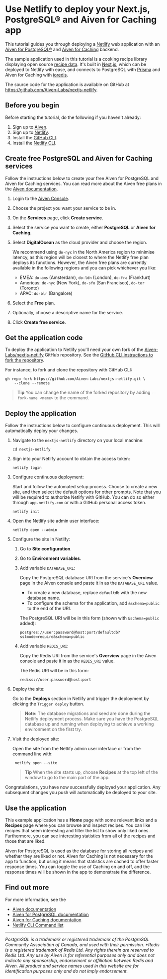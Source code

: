 # Use Netlify to deploy your Next.js, PostgreSQL® and Aiven for Caching app

This tutorial guides you through deploying a [Netlify](https://www.netlify.com/) web application with an [Aiven for PostgreSQL®](https://aiven.io/postgresql) and [Aiven for Caching](https://aiven.io/caching) backend.

The sample application used in this tutorial is a cooking recipe library displaying open source [recipe data](https://www.kaggle.com/datasets/thedevastator/better-recipes-for-a-better-life). It's built in [Next.js](https://nextjs.org/), which can be deployed to Netlify with ease, and connects to PostgreSQL with [Prisma](https://www.prisma.io/) and Aiven for Caching with [ioredis](https://www.npmjs.com/package/ioredis).

The source code for the application is available on GitHub at https://github.com/Aiven-Labs/nextjs-netlify.

## Before you begin

Before starting the tutorial, do the following if you haven't already:

1. Sign up to [Aiven](https://console.aiven.io/signup).
1. Sign up to [Netlify](https://app.netlify.com/signup).
1. Install the [GitHub CLI](https://github.com/cli/cli#installation).
1. Install the [Netlify CLI](https://docs.netlify.com/cli/get-started/).

## Create free PostgreSQL and Aiven for Caching services

Follow the instructions below to create your free Aiven for PostgreSQL and Aiven for Caching services. You can read more about the Aiven free plans in the [Aiven documentation](https://docs.aiven.io/docs/platform/concepts/free-plan).

1. Login to the [Aiven Console](https://console.aiven.io).
1. Choose the project you want your service to be in.
1. On the **Services** page, click **Create service**.
1. Select the service you want to create, either **PostgreSQL** or **Aiven for Caching**.
1. Select **DigitalOcean** as the cloud provider and choose the region.

    We recommend using `do-nyc` in the North America region to minimise latency, as this region will be closest to where the Netlify free plan deploys its functions. However, the Aiven free plans are currently available in the following regions and you can pick whichever you like:
    * EMEA: `do-ams` (Amsterdam), `do-ldn` (London), `do-fra` (Frankfurt)
    * Americas: `do-nyc` (New York), `do-sfo` (San Francisco), `do-tor` (Toronto)
    * APAC: `do-blr` (Bangalore)

1. Select the **Free** plan.
1. Optionally, choose a descriptive name for the service.
1. Click **Create free service**.

## Get the application code

To deploy the application to Netlify you'll need your own fork of the [Aiven-Labs/nextjs-netlify](https://github.com/Aiven-Labs/nextjs-netlify) GitHub repository.
See the [GitHub CLI instructions to fork the repository](https://docs.github.com/en/get-started/quickstart/fork-a-repo?tool=cli#forking-a-repository).

For instance, to fork and clone the repository with GitHub CLI:

```shell
gh repo fork https://github.com/Aiven-Labs/nextjs-netlify.git \
    --clone --remote
```

> **Tip** You can change the name of the forked repository by adding `--fork-name <name>` to the command.

## Deploy the application

Follow the instructions below to configure continuous deployment. This will automatically deploy your changes.

1. Navigate to the `nextjs-netlify` directory on your local machine:

    ```shell
    cd nextjs-netlify
    ```

1. Sign into your Netlify account to obtain the access token:

    ```shell
    netlify login
    ```

1. Configure continuous deployment:

    Start and follow the automated setup process. Choose to create a new site, and then select the default options for other prompts. Note that you will be required to authorize Netlify with GitHub. You can do so either through `app.netlify.com` or with a GitHub personal access token.

    ```shell
    netlify init
    ```

1. Open the Netlify site admin user interface:

    ```shell
    netlify open --admin
    ```

1. Configure the site in Netlify:

    1. Go to **Site configuration**.
    1. Go to **Environment variables**.
    1. Add variable `DATABASE_URL`:

        Copy the PostgreSQL database URI from the service's **Overview** page in the Aiven console and paste it in as the `DATABASE_URL` value.
        
        * To create a new database, replace `defaultdb` with the new database name.
        * To configure the schema for the application, add `&schema=public` to the end of the URI.

        The PostgreSQL URI will be in this form (shown with `&schema=public` added):
        ```
        postgres://user:password@host:port/defaultdb?sslmode=require&schema=public
        ```

    1. Add variable `REDIS_URI`:

        Copy the Redis URI from the service's **Overview** page in the Aiven console and paste it in as the `REDIS_URI` value.

        The Redis URI will be in this form:
        ```
        rediss://user:password@host:port
        ```


1. Deploy the site:

    Go to the **Deploys** section in Netlify and trigger the deployment by clicking the `Trigger deploy` button.

    > **Note:** The database migrations and seed are done during the Netlify deployment process. Make sure you have the PostgreSQL database up and running when deploying to achieve a working environment on the first try.
     
1. Visit the deployed site:

    Open the site from the Netlify admin user interface or from the command line with:

    ```shell
     netlify open --site
    ```
    
    > **Tip** When the site starts up, choose **Recipes** at the top left of the window to go to the main part of the app.

Congratulations, you have now successfully deployed your application. Any subsequent changes you push will automatically be deployed to your site.

## Use the application

This example application has a **Home** page with some relevant links and a **Recipes** page where you can browse and inspect recipes. You can like recipes that seem interesting and filter the list to show only liked ones. Furthermore, you can see interesting statistics from all of the recipes and those that are liked.

Aiven for PostgreSQL is used as the database for storing all recipes and whether they are liked or not. Aiven for Caching is not necessary for the app to function, but using it means that statistics are cached to offer faster response times. You can toggle the use of Caching on and off, and the response times will be shown in the app to demonstrate the difference.

## Find out more

For more information, see the

* [Aiven documentation](https://aiven.io/docs)
* [Aiven for PostgreSQL documentation](https://aiven.io/docs/products/postgresql)
* [Aiven for Caching documentation](https://aiven.io/docs/products/caching)
* [Netlify CLI Command list](https://cli.netlify.com/)

<!-- The following text does not go into the final tutorial, as the tutorial footer provides it -->

-------

*PostgreSQL is a trademark or registered trademark of the PostgreSQL Community Association of Canada, and used with their permission. \*Redis is a registered trademark of Redis Ltd. Any rights therein are reserved to Redis Ltd. Any use by Aiven is for referential purposes only and does not indicate any sponsorship, endorsement or affiliation between Redis and Aiven. All product and service names used in this website are for identification purposes only and do not imply endorsement.*
